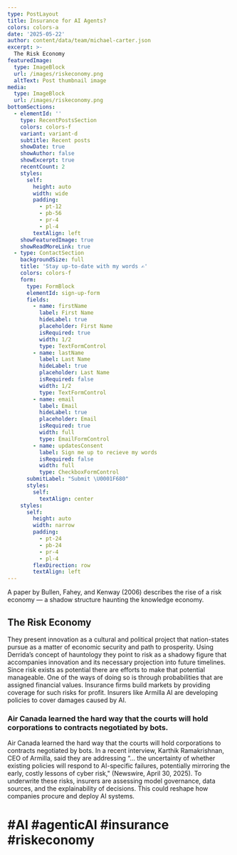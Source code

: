 ```yaml
---
type: PostLayout
title: Insurance for AI Agents?
colors: colors-a
date: '2025-05-22'
author: content/data/team/michael-carter.json
excerpt: >-
  The Risk Economy
featuredImage:
  type: ImageBlock
  url: /images/riskeconomy.png
  altText: Post thumbnail image
media:
  type: ImageBlock
  url: /images/riskeconomy.png
bottomSections:
  - elementId: ''
    type: RecentPostsSection
    colors: colors-f
    variant: variant-d
    subtitle: Recent posts
    showDate: true
    showAuthor: false
    showExcerpt: true
    recentCount: 2
    styles:
      self:
        height: auto
        width: wide
        padding:
          - pt-12
          - pb-56
          - pr-4
          - pl-4
        textAlign: left
    showFeaturedImage: true
    showReadMoreLink: true
  - type: ContactSection
    backgroundSize: full
    title: 'Stay up-to-date with my words ✍️'
    colors: colors-f
    form:
      type: FormBlock
      elementId: sign-up-form
      fields:
        - name: firstName
          label: First Name
          hideLabel: true
          placeholder: First Name
          isRequired: true
          width: 1/2
          type: TextFormControl
        - name: lastName
          label: Last Name
          hideLabel: true
          placeholder: Last Name
          isRequired: false
          width: 1/2
          type: TextFormControl
        - name: email
          label: Email
          hideLabel: true
          placeholder: Email
          isRequired: true
          width: full
          type: EmailFormControl
        - name: updatesConsent
          label: Sign me up to recieve my words
          isRequired: false
          width: full
          type: CheckboxFormControl
      submitLabel: "Submit \U0001F680"
      styles:
        self:
          textAlign: center
    styles:
      self:
        height: auto
        width: narrow
        padding:
          - pt-24
          - pb-24
          - pr-4
          - pl-4
        flexDirection: row
        textAlign: left
---
```


A paper by Bullen, Fahey, and Kenway (2006) describes the rise of a risk economy — a shadow structure haunting the knowledge economy.

## The Risk Economy

They present innovation as a cultural and political project that nation-states pursue as a matter of economic security and path to prosperity. Using Derrida’s concept of hauntology they point to risk as a shadowy figure that accompanies innovation and its necessary projection into future timelines. Since risk exists as potential there are efforts to make that potential manageable. One of the ways of doing so is through probabilities that are assigned financial values. Insurance firms build markets by providing coverage for such risks for profit. Insurers like Armilla AI are developing policies to cover damages caused by AI.

### Air Canada learned the hard way that the courts will hold corporations to contracts negotiated by bots.

Air Canada learned the hard way that the courts will hold corporations to contracts negotiated by bots. In a recent interview, Karthik Ramakrishnan, CEO of Armilla, said they are addressing “… the uncertainty of whether existing policies will respond to AI-specific failures, potentially mirroring the early, costly lessons of cyber risk," (Newswire, April 30, 2025). To underwrite these risks, insurers are assessing model governance, data sources, and the explainability of decisions. This could reshape how companies procure and deploy AI systems.

# #AI #agenticAI #insurance #riskeconomy
